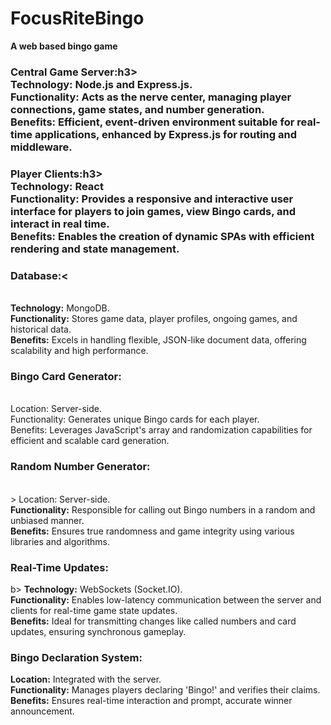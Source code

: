 # FocusRiteBingo
<b>A web based bingo game</b>

<h3><b>Central Game Server:</b>h3></br>
Technology:</b> Node.js and Express.js.</br>
<b>Functionality:</b> Acts as the nerve center, managing player connections, game states, and number generation.</br>
<b>Benefits:</b> Efficient, event-driven environment suitable for real-time applications, enhanced by Express.js for routing and middleware.

<h3><b>Player Clients:</b>h3></br>
Technology:</b> React</br>
<b>Functionality:</b> Provides a responsive and interactive user interface for players to join games, view Bingo cards, and interact in real time.</br>
<b>Benefits:</b> Enables the creation of dynamic SPAs with efficient rendering and state management.

<h3><b>Database:<</h3></br>
Technology:</b> MongoDB.</br>
<b>Functionality:</b> Stores game data, player profiles, ongoing games, and historical data.</br>
<b>Benefits:</b> Excels in handling flexible, JSON-like document data, offering scalability and high performance.

<h3><b>Bingo Card Generator:</b></h3></br>
<b></b>Location:</b> Server-side.</br>
<b></b>Functionality:</b> Generates unique Bingo cards for each player.</br>
<b></b>Benefits:</b> Leverages JavaScript's array and randomization capabilities for efficient and scalable card generation.

<h3><b></b>Random Number Generator:</h3></br>>
<b></b>Location:</b> Server-side.</br>
<b>Functionality:</b> Responsible for calling out Bingo numbers in a random and unbiased manner.</br>
<b>Benefits:</b> Ensures true randomness and game integrity using various libraries and algorithms.

<h3><b></b>Real-Time Updates:</h3>b></h3>
<b>Technology:</b> WebSockets (Socket.IO).</br>
<b>Functionality:</b> Enables low-latency communication between the server and clients for real-time game state updates.</br>
<b>Benefits:</b> Ideal for transmitting changes like called numbers and card updates, ensuring synchronous gameplay.

<h3><b>Bingo Declaration System:</b></h3>
<b>Location:</b> Integrated with the server.</br>
<b>Functionality:</b> Manages players declaring 'Bingo!' and verifies their claims.</br>
<b>Benefits:</b> Ensures real-time interaction and prompt, accurate winner announcement.
